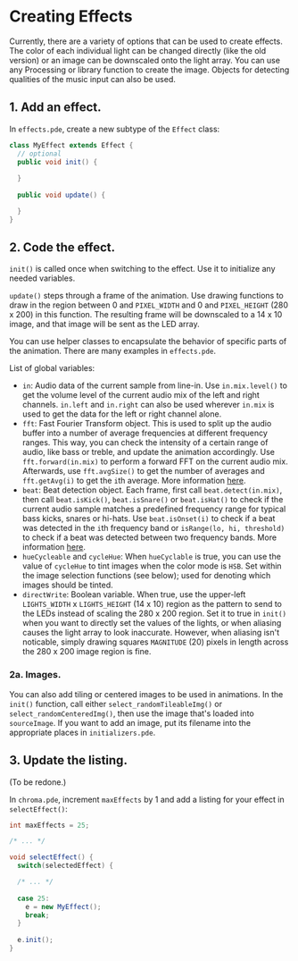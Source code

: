 # Creating Effects
Currently, there are a variety of options that can be used to create effects. The color of each individual light can be changed directly (like the old version) or an image can be downscaled onto the light array. You can use any Processing or library function to create the image. Objects for detecting qualities of the music input can also be used.

## 1. Add an effect.
In `effects.pde`, create a new subtype of the `Effect` class:

```java
class MyEffect extends Effect {
  // optional
  public void init() {
  
  }
  
  public void update() {

  }
}
```

## 2. Code the effect.
`init()` is called once when switching to the effect. Use it to initialize any needed variables.

`update()` steps through a frame of the animation. Use drawing functions to draw in the region between 0 and `PIXEL_WIDTH` and 0 and `PIXEL_HEIGHT` (280 x 200) in this function. The resulting frame will be downscaled to a 14 x 10 image, and that image will be sent as the LED array.

You can use helper classes to encapsulate the behavior of specific parts of the animation. There are many examples in `effects.pde`.

List of global variables:

- `in`: Audio data of the current sample from line-in. Use `in.mix.level()` to get the volume level of the current audio mix of the left and right channels. `in.left` and `in.right` can also be used wherever `in.mix` is used to get the data for the left or right channel alone.
- `fft`: Fast Fourier Transform object. This is used to split up the audio buffer into a number of average frequencies at different frequency ranges. This way, you can check the intensity of a certain range of audio, like bass or treble, and update the animation accordingly. Use `fft.forward(in.mix)` to perform a forward FFT on the current audio mix. Afterwards, use `fft.avgSize()` to get the number of averages and `fft.getAvg(i)` to get the `i`th average. More information [here](http://code.compartmental.net/minim/javadoc/ddf/minim/analysis/FourierTransform.html).
- `beat`: Beat detection object. Each frame, first call `beat.detect(in.mix)`, then call `beat.isKick()`, `beat.isSnare()` or `beat.isHat()` to check if the current audio sample matches a predefined frequency range for typical bass kicks, snares or hi-hats. Use `beat.isOnset(i)` to check if a beat was detected in the `i`th frequency band or `isRange(lo, hi, threshold)` to check if a beat was detected between two frequency bands. More information [here](http://code.compartmental.net/minim/javadoc/ddf/minim/analysis/BeatDetect.html).
- `hueCycleable` and `cycleHue`: When `hueCyclable` is true, you can use the value of `cycleHue` to tint images when the color mode is `HSB`. Set within the image selection functions (see below); used for denoting which images should be tinted.
- `directWrite`: Boolean variable. When true, use the upper-left `LIGHTS_WIDTH` x `LIGHTS_HEIGHT` (14 x 10) region as the pattern to send to the LEDs instead of scaling the 280 x 200 region. Set it to true in `init()` when you want to directly set the values of the lights, or when aliasing causes the light array to look inaccurate. However, when aliasing isn't noticable, simply drawing squares `MAGNITUDE` (20) pixels in length across the 280 x 200 image region is fine.

### 2a. Images.
You can also add tiling or centered images to be used in animations. In the `init()` function, call either `select_randomTileableImg()` or `select_randomCenteredImg()`, then use the image that's loaded into `sourceImage`. If you want to add an image, put its filename into the appropriate places in `initializers.pde`.

## 3. Update the listing.
(To be redone.)

In `chroma.pde`, increment `maxEffects` by 1 and add a listing for your effect in `selectEffect()`:

```java
int maxEffects = 25;

/* ... */

void selectEffect() {
  switch(selectedEffect) { 

  /* ... */
  
  case 25:
    e = new MyEffect();
    break;
  }
  
  e.init();
}
```
